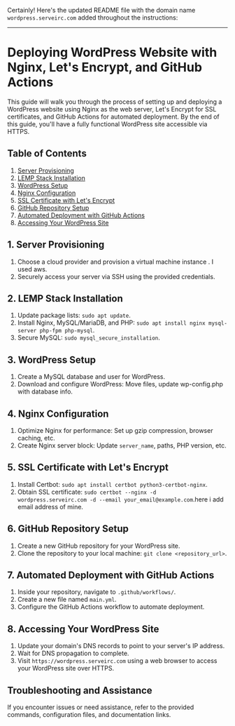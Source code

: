 Certainly! Here's the updated README file with the domain name `wordpress.serveirc.com` added throughout the instructions:

---

# Deploying WordPress Website with Nginx, Let's Encrypt, and GitHub Actions

This guide will walk you through the process of setting up and deploying a WordPress website using Nginx as the web server, Let's Encrypt for SSL certificates, and GitHub Actions for automated deployment. By the end of this guide, you'll have a fully functional WordPress site accessible via HTTPS.

## Table of Contents

1. [Server Provisioning](#1-server-provisioning)
2. [LEMP Stack Installation](#2-lemp-stack-installation)
3. [WordPress Setup](#3-wordpress-setup)
4. [Nginx Configuration](#4-nginx-configuration)
5. [SSL Certificate with Let's Encrypt](#5-ssl-certificate-with-lets-encrypt)
6. [GitHub Repository Setup](#6-github-repository-setup)
7. [Automated Deployment with GitHub Actions](#7-automated-deployment-with-github-actions)
8. [Accessing Your WordPress Site](#8-accessing-your-wordpress-site)

## 1. Server Provisioning

1. Choose a cloud provider and provision a virtual machine instance . I used aws.
2. Securely access your server via SSH using the provided credentials.

## 2. LEMP Stack Installation

1. Update package lists: `sudo apt update`.
2. Install Nginx, MySQL/MariaDB, and PHP: `sudo apt install nginx mysql-server php-fpm php-mysql`.
3. Secure MySQL: `sudo mysql_secure_installation`.

## 3. WordPress Setup

1. Create a MySQL database and user for WordPress.
2. Download and configure WordPress: Move files, update wp-config.php with database info.

## 4. Nginx Configuration

1. Optimize Nginx for performance: Set up gzip compression, browser caching, etc.
2. Create Nginx server block: Update `server_name`, paths, PHP version, etc.

## 5. SSL Certificate with Let's Encrypt

1. Install Certbot: `sudo apt install certbot python3-certbot-nginx`.
2. Obtain SSL certificate: `sudo certbot --nginx -d wordpress.serveirc.com -d --email your_email@example.com`.here i add email address of mine.

## 6. GitHub Repository Setup

1. Create a new GitHub repository for your WordPress site.
2. Clone the repository to your local machine: `git clone <repository_url>`.

## 7. Automated Deployment with GitHub Actions

1. Inside your repository, navigate to `.github/workflows/`.
2. Create a new file named `main.yml`.
3. Configure the GitHub Actions workflow to automate deployment.

## 8. Accessing Your WordPress Site

1. Update your domain's DNS records to point to your server's IP address.
2. Wait for DNS propagation to complete.
3. Visit `https://wordpress.serveirc.com` using a web browser to access your WordPress site over HTTPS.

## Troubleshooting and Assistance

If you encounter issues or need assistance, refer to the provided commands, configuration files, and documentation links. 

